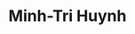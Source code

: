 ---
title: Minh-Tri Huynh
first_name: Minh-Tri
last_name: Huynh

superuser: false

role: Blockchain Developer at ZenX

organizations:
  - name: Công ty TNHH ZenX
    url: https://zenx.tech/  # (Gợi ý: hãy xác nhận lại URL nếu cần)


education:
  courses:
    - course: Bachelor Information Security
      institution: University of Information Technology (VNUHCM-UIT)

highlight_name: false

user_groups:
  - Alumni
---